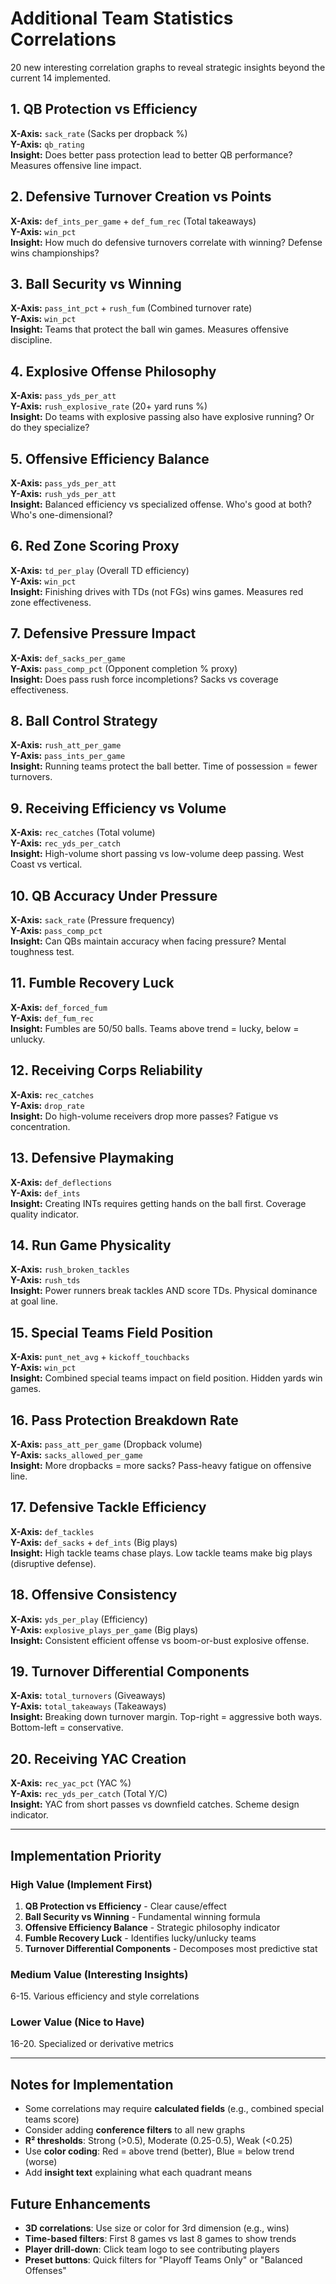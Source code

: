 # Additional Team Statistics Correlations

20 new interesting correlation graphs to reveal strategic insights beyond the current 14 implemented.

## 1. QB Protection vs Efficiency
**X-Axis:** `sack_rate` (Sacks per dropback %)  
**Y-Axis:** `qb_rating`  
**Insight:** Does better pass protection lead to better QB performance? Measures offensive line impact.

## 2. Defensive Turnover Creation vs Points
**X-Axis:** `def_ints_per_game` + `def_fum_rec` (Total takeaways)  
**Y-Axis:** `win_pct`  
**Insight:** How much do defensive turnovers correlate with winning? Defense wins championships?

## 3. Ball Security vs Winning
**X-Axis:** `pass_int_pct` + `rush_fum` (Combined turnover rate)  
**Y-Axis:** `win_pct`  
**Insight:** Teams that protect the ball win games. Measures offensive discipline.

## 4. Explosive Offense Philosophy
**X-Axis:** `pass_yds_per_att`  
**Y-Axis:** `rush_explosive_rate` (20+ yard runs %)  
**Insight:** Do teams with explosive passing also have explosive running? Or do they specialize?

## 5. Offensive Efficiency Balance
**X-Axis:** `pass_yds_per_att`  
**Y-Axis:** `rush_yds_per_att`  
**Insight:** Balanced efficiency vs specialized offense. Who's good at both? Who's one-dimensional?

## 6. Red Zone Scoring Proxy
**X-Axis:** `td_per_play` (Overall TD efficiency)  
**Y-Axis:** `win_pct`  
**Insight:** Finishing drives with TDs (not FGs) wins games. Measures red zone effectiveness.

## 7. Defensive Pressure Impact
**X-Axis:** `def_sacks_per_game`  
**Y-Axis:** `pass_comp_pct` (Opponent completion % proxy)  
**Insight:** Does pass rush force incompletions? Sacks vs coverage effectiveness.

## 8. Ball Control Strategy
**X-Axis:** `rush_att_per_game`  
**Y-Axis:** `pass_ints_per_game`  
**Insight:** Running teams protect the ball better. Time of possession = fewer turnovers.

## 9. Receiving Efficiency vs Volume
**X-Axis:** `rec_catches` (Total volume)  
**Y-Axis:** `rec_yds_per_catch`  
**Insight:** High-volume short passing vs low-volume deep passing. West Coast vs vertical.

## 10. QB Accuracy Under Pressure
**X-Axis:** `sack_rate` (Pressure frequency)  
**Y-Axis:** `pass_comp_pct`  
**Insight:** Can QBs maintain accuracy when facing pressure? Mental toughness test.

## 11. Fumble Recovery Luck
**X-Axis:** `def_forced_fum`  
**Y-Axis:** `def_fum_rec`  
**Insight:** Fumbles are 50/50 balls. Teams above trend = lucky, below = unlucky.

## 12. Receiving Corps Reliability
**X-Axis:** `rec_catches`  
**Y-Axis:** `drop_rate`  
**Insight:** Do high-volume receivers drop more passes? Fatigue vs concentration.

## 13. Defensive Playmaking
**X-Axis:** `def_deflections`  
**Y-Axis:** `def_ints`  
**Insight:** Creating INTs requires getting hands on the ball first. Coverage quality indicator.

## 14. Run Game Physicality
**X-Axis:** `rush_broken_tackles`  
**Y-Axis:** `rush_tds`  
**Insight:** Power runners break tackles AND score TDs. Physical dominance at goal line.

## 15. Special Teams Field Position
**X-Axis:** `punt_net_avg` + `kickoff_touchbacks`  
**Y-Axis:** `win_pct`  
**Insight:** Combined special teams impact on field position. Hidden yards win games.

## 16. Pass Protection Breakdown Rate
**X-Axis:** `pass_att_per_game` (Dropback volume)  
**Y-Axis:** `sacks_allowed_per_game`  
**Insight:** More dropbacks = more sacks? Pass-heavy fatigue on offensive line.

## 17. Defensive Tackle Efficiency
**X-Axis:** `def_tackles`  
**Y-Axis:** `def_sacks` + `def_ints` (Big plays)  
**Insight:** High tackle teams chase plays. Low tackle teams make big plays (disruptive defense).

## 18. Offensive Consistency
**X-Axis:** `yds_per_play` (Efficiency)  
**Y-Axis:** `explosive_plays_per_game` (Big plays)  
**Insight:** Consistent efficient offense vs boom-or-bust explosive offense.

## 19. Turnover Differential Components
**X-Axis:** `total_turnovers` (Giveaways)  
**Y-Axis:** `total_takeaways` (Takeaways)  
**Insight:** Breaking down turnover margin. Top-right = aggressive both ways. Bottom-left = conservative.

## 20. Receiving YAC Creation
**X-Axis:** `rec_yac_pct` (YAC %)  
**Y-Axis:** `rec_yds_per_catch` (Total Y/C)  
**Insight:** YAC from short passes vs downfield catches. Scheme design indicator.

---

## Implementation Priority

### High Value (Implement First)
1. **QB Protection vs Efficiency** - Clear cause/effect
2. **Ball Security vs Winning** - Fundamental winning formula
3. **Offensive Efficiency Balance** - Strategic philosophy indicator
4. **Fumble Recovery Luck** - Identifies lucky/unlucky teams
5. **Turnover Differential Components** - Decomposes most predictive stat

### Medium Value (Interesting Insights)
6-15. Various efficiency and style correlations

### Lower Value (Nice to Have)
16-20. Specialized or derivative metrics

---

## Notes for Implementation

- Some correlations may require **calculated fields** (e.g., combined special teams score)
- Consider adding **conference filters** to all new graphs
- **R² thresholds**: Strong (>0.5), Moderate (0.25-0.5), Weak (<0.25)
- Use **color coding**: Red = above trend (better), Blue = below trend (worse)
- Add **insight text** explaining what each quadrant means

## Future Enhancements

- **3D correlations**: Use size or color for 3rd dimension (e.g., wins)
- **Time-based filters**: First 8 games vs last 8 games to show trends
- **Player drill-down**: Click team logo to see contributing players
- **Preset buttons**: Quick filters for "Playoff Teams Only" or "Balanced Offenses"
